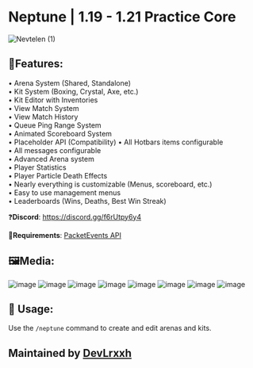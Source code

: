 # Neptune | 1.19 - 1.21 Practice Core

![Nevtelen (1)](https://github.com/user-attachments/assets/d044e94d-2e6f-4495-a7ed-c997b305eb4a)

## 📖**Features:**
• Arena System (Shared, Standalone)  
• Kit System (Boxing, Crystal, Axe, etc.)  
• Kit Editor with Inventories  
• View Match System  
• View Match History  
• Queue Ping Range System  
• Animated Scoreboard System  
• Placeholder API (Compatibility)
• All Hotbars items configurable  
• All messages configurable  
• Advanced Arena system  
• Player Statistics  
• Player Particle Death Effects  
• Nearly everything is customizable (Menus, scoreboard, etc.)  
• Easy to use management menus  
• Leaderboards (Wins, Deaths, Best Win Streak)  

❓**Discord**: https://discord.gg/f6rUtpy6y4

📎**Requirements**: [PacketEvents API](https://www.spigotmc.org/resources/80279/)

## 🖼️**Media:**
![image](https://github.com/Devlrxxh/Neptune/assets/125221056/6e0d63dd-f0f0-4165-ac0e-1b7d6f66f588)
![image](https://github.com/Devlrxxh/Neptune/assets/125221056/bad14a9b-b742-45e1-923a-0317cd07d37e)
![image](https://github.com/Devlrxxh/Neptune/assets/125221056/f60d56fc-1b24-478b-9ccc-4ab2711f4b42)
![image](https://github.com/Devlrxxh/Neptune/assets/125221056/86281423-a371-44fe-a13b-3a86a8dd150b)
![image](https://github.com/Devlrxxh/Neptune/assets/125221056/ee05f045-a03a-4fce-9c54-6849107e0ecb)
![image](https://github.com/Devlrxxh/Neptune/assets/125221056/9957b2a0-8292-4cb3-9e80-ca7c8442a70c)
![image](https://github.com/Devlrxxh/Neptune/assets/125221056/cd7adf54-f4b3-425c-add5-99cad13b6174)
![image](https://github.com/Devlrxxh/Neptune/assets/125221056/f2b0436a-3d37-47b1-839b-588ead692227)

## 🧪 Usage:

Use the `/neptune` command to create and edit arenas and kits.

## Maintained by [DevLrxxh](https://github.com/Devlrxxh)
